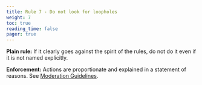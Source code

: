 ```yaml
---
title: Rule 7 - Do not look for loopholes
weight: 7
toc: true
reading_time: false
pager: true
---
```


**Plain rule:** If it clearly goes against the spirit of the rules, do not do it even if it is not named explicitly.

**Enforcement:** Actions are proportionate and explained in a statement of reasons. See [Moderation Guidelines](/docs/policies/moderation-guidelines/).
